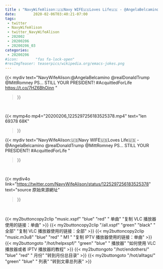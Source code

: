 ```yaml
---
title : "NavyWifeAlison:🇺🇸Navy WIFE🇺🇸Loves Life🇺🇸 - @AngelaBelcamino @realDonaldTrump @MittRomney PS... STILL YOUR PRESIDENT!  #AcquittedForLife "
date:        2020-02-06T03:40:21-07:00
tags:
 - twitter
 - NavyWifeAlison
 - twitter_NavyWifeAlison
 - 202002
 - 20200206
 - 20200206_03
categories:
 - 20200206
#icon:        "fas fa-lock-open"
#resImgTeaser: teaserpics/wikipedia.org/emacs-jokes.png
---
```


{{< mydiv text="NavyWifeAlison:@AngelaBelcamino @realDonaldTrump @MittRomney PS... STILL YOUR PRESIDENT!  #AcquittedForLife https://t.co/7HZ6BhOinn "
>}}
<br>


{{< mymp4o mp4="20200206_1225297256183525378.mp4"
text="len 69378    68K"
>}}


{{< mydiv text="NavyWifeAlison:🇺🇸Navy WIFE🇺🇸Loves Life🇺🇸 - @AngelaBelcamino @realDonaldTrump @MittRomney PS... STILL YOUR PRESIDENT!  #AcquittedForLife "
>}}
<br>

{{< mydiv4o link="https://twitter.com/NavyWifeAlison/status/1225297256183525378"
text="source 原始來源網址"
>}}


<br>





{{< my2buttoncopy2clip "music.xspf"        "blue"   "red"    " 单曲"  "复制 VLC 播放器使用的链接：单曲" >}} {{< my2buttoncopy2clip "/all.xspf"         "green"  "black"  " 全部"  "复制 VLC 播放器使用的链接：全部" >}} {{< my2buttoncopy2clip "music.m3u8"        "blue"   "red"    " M1 "    "复制 IPTV 播放器使用的链接：单曲" >}} {{< my2buttongoto      "/hot/helpxspf/"    "green"  "blue"   " 播放器" "如何使用 VLC 播放器或者 IPTV 播放器的教程" >}} {{< my2buttongoto      "/hot/endothers/"   "blue"   "red"    " 月份"   "转到月份总目录" >}} {{< my2buttongoto      "/hot/alltags/"     "green"  "blue"   " 列表"   "转到文章总列表" >}} 
